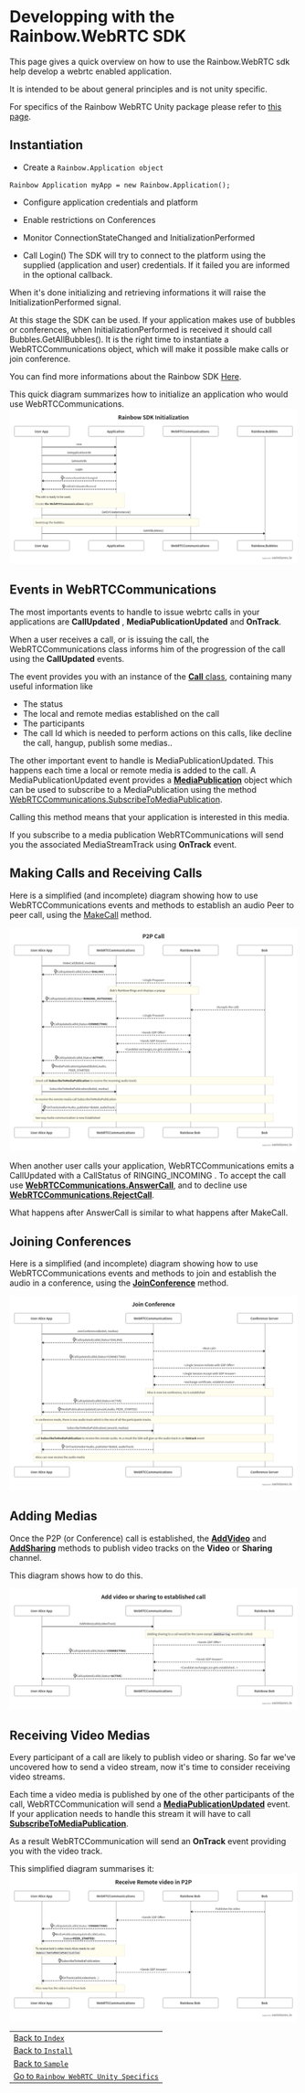 
# Developping with the **Rainbow.WebRTC SDK**

This page gives a quick overview on how to use the Rainbow.WebRTC sdk help develop a webrtc enabled  application.

It is intended to be about general principles and is not unity specific.

For specifics of the Rainbow WebRTC Unity package please refer to [this page](developing_unity.md).


## Instantiation 

+ Create a `Rainbow.Application object`
```
Rainbow Application myApp = new Rainbow.Application();
```

+ Configure application credentials and platform

+ Enable restrictions on Conferences
+ Monitor ConnectionStateChanged and InitializationPerformed 
+ Call Login()
The SDK will try to connect to the platform using the supplied (application and user) credentials. 
If it failed you are informed in the optional callback. 

When it's done initializing and retrieving informations it will raise the InitializationPerformed signal.

At this stage the SDK can be used. 
If your application makes use of bubbles or conferences, when InitializationPerformed is received it should call Bubbles.GetAllBubbles().
It is the right time to instantiate a WebRTCCommunications object, which will make it possible make calls or join conference.

You can find more informations about the Rainbow SDK [Here](https://developers.openrainbow.com/doc/sdk/csharp/core/lts/guides/001_getting_started).

This quick diagram summarizes how to initialize an application who would use WebRTCCommunications.
![Initialize SDK](../images/diagram_rainbowInit.png)

## Events in WebRTCCommunications
The most importants events to handle to issue webrtc calls in your applications are **CallUpdated** , **MediaPublicationUpdated** and **OnTrack**.

When a user receives a call, or is issuing the call,  the WebRTCCommunications class informs him of the progression of the call using the **CallUpdated** events.

The event provides you with an instance of the [**Call** class](https://developers.openrainbow.com/doc/sdk/csharp/core/sts/api/Rainbow.Model.Call), containing many
useful information like
+ The status 
+ The local and remote medias established on the call
+ The participants
+ The call Id which is needed to perform actions on this calls, like decline the call, hangup, publish some medias.. 

The other important event to handle is MediaPublicationUpdated. This happens each time a local or remote media is added to the call.
A MediaPublicationUpdated event provides a [**MediaPublication**](https://developers.openrainbow.com/doc/sdk/csharp/core/sts/api/Rainbow.Model.MediaPublication) object which
can be used to subscribe to a MediaPublication using the method [WebRTCCommunications.SubscribeToMediaPublication](https://developers.openrainbow.com/doc/sdk/csharp/webrtc/sts/api/Rainbow.WebRTC.WebRTCCommunications#Rainbow.WebRTC.WebRTCCommunications.SubscribeToMediaPublication(Rainbow.Model.MediaPublication-_Action-Rainbow.SdkResult-Boolean--)).

Calling this method means that your application is interested in this media. 

If you subscribe to a media publication WebRTCommunications will send you the associated MediaStreamTrack using  **OnTrack** event.
## Making Calls and Receiving Calls

Here is a simplified (and incomplete) diagram showing how to use WebRTCCommunications events and methods to establish an audio Peer to peer call, using the [MakeCall](https://developers.openrainbow.com/doc/sdk/csharp/webrtc/sts/api/Rainbow.WebRTC.WebRTCCommunications#Rainbow.WebRTC.WebRTCCommunications.MakeCall(String-_Dictionary-Int32-_Rainbow.Medias.IMedia--_String-_Action-Rainbow.SdkResult-String--)) method.

![P2P Make Call](../images/diagram_makecall.png)


When another user calls your application, WebRTCCommunications emits a CallUpdated with a CallStatus of RINGING_INCOMING .
To accept the call use [**WebRTCCommunications.AnswerCall**](https://developers.openrainbow.net/doc/sdk/csharp/webrtc/sts/api/Rainbow.WebRTC.WebRTCCommunications#Rainbow.WebRTC.WebRTCCommunications.AnswerCall(String-_Dictionary-Int32-_Rainbow.Medias.IMedia-)), and to decline use [**WebRTCCommunications.RejectCall**](https://developers.openrainbow.net/doc/sdk/csharp/webrtc/sts/api/Rainbow.WebRTC.WebRTCCommunications#Rainbow.WebRTC.WebRTCCommunications.RejectCall(String)). 

What happens after AnswerCall is similar to what happens after MakeCall.


## Joining Conferences
Here is a simplified (and incomplete) diagram showing how to use WebRTCCommunications events and methods to join and establish the audio in a conference, using the [**JoinConference**](https://developers.openrainbow.com/doc/sdk/csharp/webrtc/sts/api/Rainbow.WebRTC.WebRTCCommunications#Rainbow.WebRTC.WebRTCCommunications.JoinConference(String-_Dictionary-Int32-_Rainbow.Medias.IMedia--_Action-Rainbow.SdkResult-String--)) method.

![P2P Make Call](../images/diagram_joinconference.png)

## Adding Medias
Once the P2P (or Conference) call is established, the [**AddVideo**](https://developers.openrainbow.com/doc/sdk/csharp/webrtc/sts/api/Rainbow.WebRTC.WebRTCCommunications#Rainbow.WebRTC.WebRTCCommunications.AddVideo(String-_Rainbow.Medias.IMedia)) and [**AddSharing**](https://developers.openrainbow.com/doc/sdk/csharp/webrtc/sts/api/Rainbow.WebRTC.WebRTCCommunications#Rainbow.WebRTC.WebRTCCommunications.AddSharing(String-_Rainbow.Medias.IMedia)) methods to publish video tracks on the **Video** or  **Sharing** channel.

This diagram shows how to do this.

![Adding medias](../images/diagram_addvideo.png)

## Receiving Video Medias
Every participant of a call are likely to publish video or sharing. So far we've uncovered how to send a video stream, now it's time to consider receiving video streams.

Each time a video media is published by one of the other participants of the call, WebRTCCommunication will send a [**MediaPublicationUpdated**](https://developers.openrainbow.com/doc/sdk/csharp/webrtc/sts/api/Rainbow.WebRTC.WebRTCCommunications#Rainbow.WebRTC.WebRTCCommunications.OnMediaPublicationUpdated) event. 
If your application needs to handle this stream it will have to call [**SubscribeToMediaPublication**](https://developers.openrainbow.com/doc/sdk/csharp/webrtc/sts/api/Rainbow.WebRTC.WebRTCCommunications#Rainbow.WebRTC.WebRTCCommunications.SubscribeToMediaPublication(Rainbow.Model.MediaPublication-_Action-Rainbow.SdkResult-Boolean--)).

As a result WebRTCCommunication will send an **OnTrack** event providing you with the video track.

This simplified diagram summarises it:
![Receiving video streams](../images/diagram_addremotevideo.png)

| |
| ----------- |  
|[Back to `Index`](../index.md)|
|[Back to `Install`](install.md)|
|[Back to `Sample`](sample.md)|
|[Go to `Rainbow WebRTC Unity Specifics`](developing_unity.md)|

